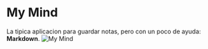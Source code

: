 # My Mind
La tipica aplicacion para guardar notas, pero con un poco de ayuda: **Markdown**.
![My Mind](https://imgur.com/a/zPIgKTH)
